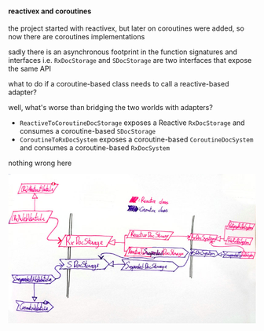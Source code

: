 #### reactivex and coroutines

the project started with reactivex, but later on coroutines were added, so now there are coroutines implementations

sadly there is an asynchronous footprint in the function signatures and interfaces i.e. `RxDocStorage` and `SDocStorage` are two interfaces that expose the same API

what to do if a coroutine-based class needs to call a reactive-based adapter?

well, what's worse than bridging the two worlds with adapters?

- `ReactiveToCoroutineDocStorage` exposes a Reactive `RxDocStorage` and consumes a coroutine-based `SDocStorage`
- `CoroutineToRxDocSystem` exposes a coroutine-based `CoroutineDocSystem` and consumes a coroutine-based `RxDocSystem`

nothing wrong here

![coreactinex diagram](assets/coreactinex.jpg)
